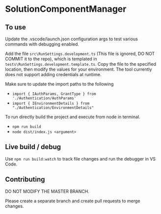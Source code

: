 # SolutionComponentManager

## To use

Update the .vscode/launch.json configuration args to test various commands with debugging enabled.

Add the file `src\RunSettings.development.ts` (This file is ignored, DO NOT COMMIT it to the repo), which is templated in `tests\RunSettings.development.template.ts`. Copy the file to the specified location, then modify the values for your environment. The tool currently does not support adding credentials at runtime.

Make sure to update the import paths to the following
 - `import { IAuthParams, GrantType } from './Authentication/AuthParams'`
 - `import { IEnvironmentDetails } from "./Authentication/EnvironmentDetails"`

To run directly build the project and execute from node in terminal.

- `npm run build`
- `node dist/index.js <argument>`

## Live build / debug

Use `npm run build:watch` to track file changes and run the debugger in VS Code.

## Contributing

DO NOT MODIFY THE MASTER BRANCH. 

Please create a separate branch and create pull requests to merge changes.
